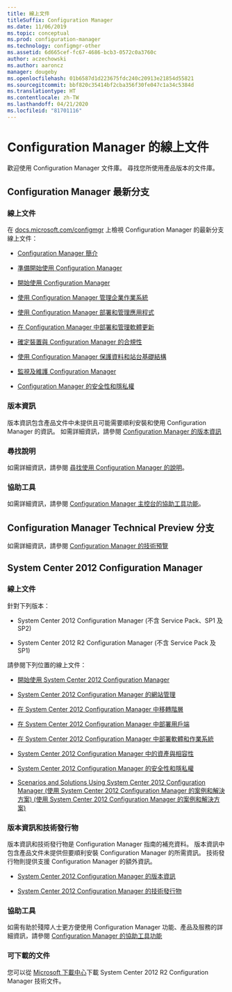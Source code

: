 ```yaml
---
title: 線上文件
titleSuffix: Configuration Manager
ms.date: 11/06/2019
ms.topic: conceptual
ms.prod: configuration-manager
ms.technology: configmgr-other
ms.assetid: 6d665cef-fc67-4686-bcb3-0572c0a3760c
author: aczechowski
ms.author: aaroncz
manager: dougeby
ms.openlocfilehash: 01b6587d1d223675fdc240c20913e21854d55821
ms.sourcegitcommit: bbf820c35414bf2cba356f30fe047c1a34c5384d
ms.translationtype: HT
ms.contentlocale: zh-TW
ms.lasthandoff: 04/21/2020
ms.locfileid: "81701116"
---
```

# <a name="online-documentation-for-configuration-manager"></a>Configuration Manager 的線上文件

<!-- this article is a placeholder for the historical CHM file, or F1 help, as all the versions used the same FWLINK to get to help. Due to that, this file is used to help redirect the reader to the product they want help with -->

歡迎使用 Configuration Manager 文件庫。 尋找您所使用產品版本的文件庫。

## <a name="configuration-manager-current-branch"></a>Configuration Manager 最新分支

### <a name="online-documentation"></a>線上文件

在 [docs.microsoft.com/configmgr](https://docs.microsoft.com/configmgr) 上檢視 Configuration Manager 的最新分支線上文件：  

- [Configuration Manager 簡介](../understand/introduction.md)  

- [準備開始使用 Configuration Manager](../plan-design/get-ready.md)  

- [開始使用 Configuration Manager](../servers/deploy/start-using.md)  

- [使用 Configuration Manager 管理企業作業系統](../../osd/understand/introduction-to-operating-system-deployment.md)  

- [使用 Configuration Manager 部署和管理應用程式](../../apps/deploy-use/deploy-applications.md)  

- [在 Configuration Manager 中部署和管理軟體更新](../../sum/understand/software-updates-introduction.md)  

- [確定裝置與 Configuration Manager 的合規性](../../compliance/understand/ensure-device-compliance.md)  

- [使用 Configuration Manager 保護資料和站台基礎結構](../../protect/understand/protect-data-and-site-infrastructure.md)  

- [監視及維護 Configuration Manager](../servers/manage/maintenance-tasks.md)  

- [Configuration Manager 的安全性和隱私權](../plan-design/security/security-and-privacy.md)  

### <a name="release-notes"></a>版本資訊

版本資訊包含產品文件中未提供且可能需要順利安裝和使用 Configuration Manager 的資訊。 如需詳細資訊，請參閱 [Configuration Manager 的版本資訊](../servers/deploy/install/release-notes.md)  

### <a name="find-help"></a>尋找說明

如需詳細資訊，請參閱 [尋找使用 Configuration Manager 的說明](../understand/find-help.md)。

### <a name="accessibility"></a>協助工具

如需詳細資訊，請參閱 [Configuration Manager 主控台的協助工具功能](../understand/accessibility-features.md)。

## <a name="configuration-manager-technical-preview-branch"></a>Configuration Manager Technical Preview 分支

如需詳細資訊，請參閱 [Configuration Manager 的技術預覽](../get-started/technical-preview.md)  

## <a name="system-center-2012-configuration-manager"></a>System Center 2012 Configuration Manager

### <a name="online-documentation"></a>線上文件

針對下列版本：

- System Center 2012 Configuration Manager (不含 Service Pack、SP1 及 SP2)  

- System Center 2012 R2 Configuration Manager (不含 Service Pack 及 SP1)  

請參閱下列位置的線上文件：  

- [開始使用 System Center 2012 Configuration Manager](https://docs.microsoft.com/previous-versions/system-center/system-center-2012-R2/gg682144\(v=technet.10\))  

- [System Center 2012 Configuration Manager 的網站管理](https://docs.microsoft.com/previous-versions/system-center/system-center-2012-R2/gg681983\(v=technet.10\))  

- [在 System Center 2012 Configuration Manager 中移轉階層](https://docs.microsoft.com/previous-versions/system-center/system-center-2012-R2/gg682006\(v=technet.10\))  

- [在 System Center 2012 Configuration Manager 中部署用戶端](https://docs.microsoft.com/previous-versions/system-center/system-center-2012-R2/gg699391\(v=technet.10\))  

- [在 System Center 2012 Configuration Manager 中部署軟體和作業系統](https://docs.microsoft.com/previous-versions/system-center/system-center-2012-R2/gg699393\(v=technet.10\))  

- [System Center 2012 Configuration Manager 中的資產與相容性](https://docs.microsoft.com/previous-versions/system-center/system-center-2012-R2/gg682029\(v=technet.10\))  

- [System Center 2012 Configuration Manager 的安全性和隱私權](https://docs.microsoft.com/previous-versions/system-center/system-center-2012-R2/gg682033\(v=technet.10\))  

- [Scenarios and Solutions Using System Center 2012 Configuration Manager (使用 System Center 2012 Configuration Manager 的案例和解決方案) (使用 System Center 2012 Configuration Manager 的案例和解決方案)](https://docs.microsoft.com/previous-versions/system-center/system-center-2012-R2/jj884163\(v=technet.10\))  

### <a name="release-notes-and-technical-publications"></a>版本資訊和技術發行物

版本資訊和技術發行物是 Configuration Manager 指南的補充資料。 版本資訊中包含產品文件未提供但要順利安裝 Configuration Manager 的所需資訊。 技術發行物則提供支援 Configuration Manager 的額外資訊。  

- [System Center 2012 Configuration Manager 的版本資訊](https://docs.microsoft.com/previous-versions/system-center/system-center-2012-R2/jj870706\(v=technet.10\))  

- [System Center 2012 Configuration Manager 的技術發行物](https://docs.microsoft.com/previous-versions/system-center/system-center-2012-R2/hh531521\(v=technet.10\))  

### <a name="accessibility"></a>協助工具

如需有助於殘障人士更方便使用 Configuration Manager 功能、產品及服務的詳細資訊，請參閱 [Configuration Manager 的協助工具功能](https://docs.microsoft.com/previous-versions/system-center/system-center-2012-R2/jj553406\(v=technet.10\))

### <a name="downloadable-documentation"></a>可下載的文件

您可以從 [Microsoft 下載中心](https://www.microsoft.com/download/details.aspx?id=29901)下載 System Center 2012 R2 Configuration Manager 技術文件。
